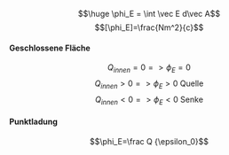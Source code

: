 $$\huge \phi_E = \int \vec E d\vec A$$
$$[\phi_E]=\frac{Nm^2}{c}$$
#### Geschlossene Fläche
$$Q_{innen} = 0 => \phi_E = 0 $$
$$Q_{innen} > 0 => \phi_E > 0\text{  Quelle}$$
$$Q_{innen} < 0 => \phi_E < 0 \text{ Senke}$$
#### Punktladung
$$\phi_E=\frac Q {\epsilon_0}$$